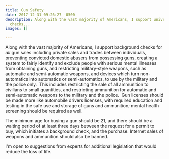 ```yaml
---
title: Gun Safety
date: 2017-12-31 09:26:27 -0500
description: Along with the vast majority of Americans, I support universal background
  checks...
images: []

---
```

Along with the vast majority of Americans, I support background checks for _all_ gun sales including private sales and trades between individuals, preventing convicted domestic abusers from possessing guns, creating a system to fairly identify and exclude people with serious mental illnesses from obtaining guns, and restricting military-style weapons, such as automatic and semi-automatic weapons, and devices which turn non-automatics into automatics or semi-automatics, to use by the military and the police only.  This includes restricting the sale of all ammunition to civilians to small quantities, and restricting ammunition for automatic and semi-automatic weapons to the military and the police.  Gun licenses should be made more like automobile drivers licenses, with required education and testing in the safe use and storage of guns and ammunition; mental health screening should be required as well.

The minimum age for buying a gun should be 21, and there should be a waiting period of at least three days between the request for a permit to buy, which initiates a background check, and the purchase.  Internet sales of weapons and ammunition should also be banned.

I'm open to suggestions from experts for additional legislation that would reduce the loss of life.
